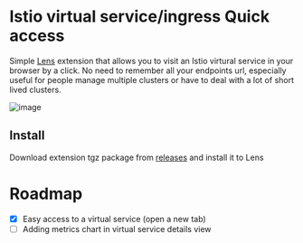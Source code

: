 # Istio virtual service/ingress Quick access

Simple [Lens](https://k8slens.dev) extension that allows you to visit an Istio virtural service in your browser by a click. No need to remember all your endpoints url, especially useful for people manage multiple clusters or have to deal with a lot of short lived clusters.

![image](https://user-images.githubusercontent.com/24868108/117559699-8c733000-b055-11eb-9f0c-d4aff27c53c5.png)


## Install

Download extension tgz package from [releases](https://registry.npmjs.org/lens-ext-istio-vs/-/lens-ext-istio-vs-1.0.1.tgz) and install it to Lens

# Roadmap

- [x] Easy access to a virtual service (open a new tab)
- [ ] Adding metrics chart in virtual service details view
